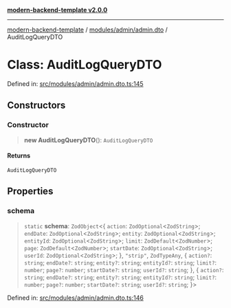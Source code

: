 [**modern-backend-template v2.0.0**](../../../../README.md)

***

[modern-backend-template](../../../../modules.md) / [modules/admin/admin.dto](../README.md) / AuditLogQueryDTO

# Class: AuditLogQueryDTO

Defined in: [src/modules/admin/admin.dto.ts:145](https://github.com/maemreyo/saas-4cus-nodejs/blob/2a5b3f3aa11335dfa561e80e1feabb8e6084261e/src/modules/admin/admin.dto.ts#L145)

## Constructors

### Constructor

> **new AuditLogQueryDTO**(): `AuditLogQueryDTO`

#### Returns

`AuditLogQueryDTO`

## Properties

### schema

> `static` **schema**: `ZodObject`\<\{ `action`: `ZodOptional`\<`ZodString`\>; `endDate`: `ZodOptional`\<`ZodString`\>; `entity`: `ZodOptional`\<`ZodString`\>; `entityId`: `ZodOptional`\<`ZodString`\>; `limit`: `ZodDefault`\<`ZodNumber`\>; `page`: `ZodDefault`\<`ZodNumber`\>; `startDate`: `ZodOptional`\<`ZodString`\>; `userId`: `ZodOptional`\<`ZodString`\>; \}, `"strip"`, `ZodTypeAny`, \{ `action?`: `string`; `endDate?`: `string`; `entity?`: `string`; `entityId?`: `string`; `limit?`: `number`; `page?`: `number`; `startDate?`: `string`; `userId?`: `string`; \}, \{ `action?`: `string`; `endDate?`: `string`; `entity?`: `string`; `entityId?`: `string`; `limit?`: `number`; `page?`: `number`; `startDate?`: `string`; `userId?`: `string`; \}\>

Defined in: [src/modules/admin/admin.dto.ts:146](https://github.com/maemreyo/saas-4cus-nodejs/blob/2a5b3f3aa11335dfa561e80e1feabb8e6084261e/src/modules/admin/admin.dto.ts#L146)
